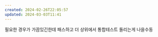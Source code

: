 ```yaml
---
created: 2024-02-26T22:05:57
updated: 2024-03-03T11:41
---
```

필요한 경우가 가끔있긴한데 패스하고 더 상위에서 통합테스트 돌리는게 나을수동